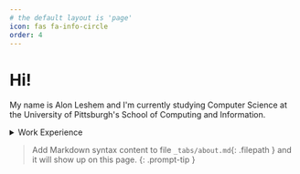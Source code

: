 ```yaml
---
# the default layout is 'page'
icon: fas fa-info-circle
order: 4
---
```


# Hi!
My name is Alon Leshem and I'm currently studying Computer Science at the University of Pittsburgh's School of Computing and Information. 

<details>
<summary>Work Experience</summary>
<!-- ANYTHING IN THIS MUST BE VALID HTML, NOT MARKDOWN -->
- test
- test 2
- test 3
</details>

> Add Markdown syntax content to file `_tabs/about.md`{: .filepath } and it will show up on this page.
{: .prompt-tip }
